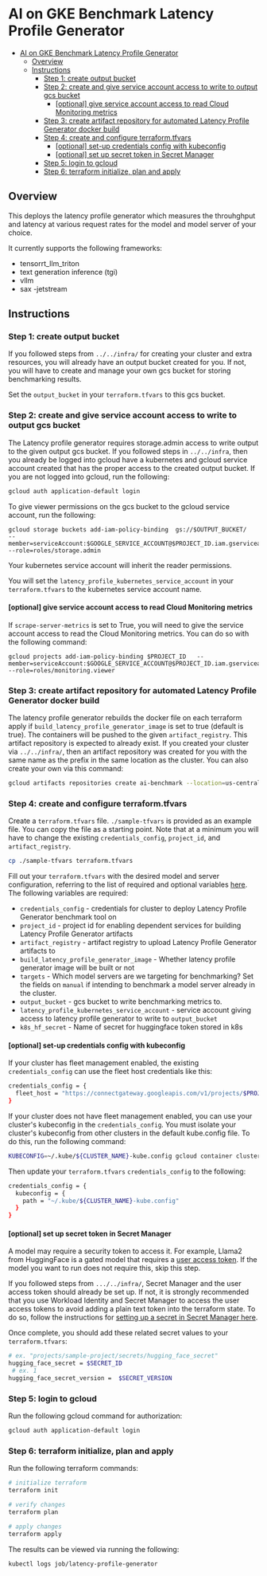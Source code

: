 # AI on GKE Benchmark Latency Profile Generator

<!-- TOC -->
- [AI on GKE Benchmark Latency Profile Generator](#ai-on-gke-benchmark-latency-profile-generator)
  - [Overview](#overview)
  - [Instructions](#instructions)
    - [Step 1: create output bucket](#step-1-create-output-bucket)
    - [Step 2: create and give service account access to write to output gcs bucket](#step-2-create-and-give-service-account-access-to-write-to-output-gcs-bucket)
      - [\[optional\] give service account access to read Cloud Monitoring metrics](#optional-give-service-account-access-to-read-cloud-monitoring-metrics)
    - [Step 3: create artifact repository for automated Latency Profile Generator docker build](#step-3-create-artifact-repository-for-automated-latency-profile-generator-docker-build)
    - [Step 4: create and configure terraform.tfvars](#step-4-create-and-configure-terraformtfvars)
      - [\[optional\] set-up credentials config with kubeconfig](#optional-set-up-credentials-config-with-kubeconfig)
      - [\[optional\] set up secret token in Secret Manager](#optional-set-up-secret-token-in-secret-manager)
    - [Step 5: login to gcloud](#step-5-login-to-gcloud)
    - [Step 6: terraform initialize, plan and apply](#step-6-terraform-initialize-plan-and-apply)
<!-- TOC -->

## Overview

This deploys the latency profile generator which measures the throuhghput and
latency at various request rates for the model and model server of your choice. 

It currently supports the following frameworks:
- tensorrt_llm_triton
- text generation inference (tgi)
- vllm
- sax
-jetstream

## Instructions

### Step 1: create output bucket

If you followed steps from `../../infra/` for creating your cluster and extra
resources, you will already have an output bucket created for you.
If not, you will have to create and manage your own gcs bucket for storing
benchmarking results.

Set the `output_bucket` in your `terraform.tfvars` to this gcs bucket.

### Step 2: create and give service account access to write to output gcs bucket

The Latency profile generator requires storage.admin access to write output to
the given output gcs bucket. If you followed steps in `../../infra`, then you
already be logged into gcloud have a kubernetes and gcloud service account 
created that has the proper access to the created output bucket. If you are
not logged into gcloud, run the following:

```bash
gcloud auth application-default login
```

To give viewer permissions on the gcs bucket to the gcloud service account,
run the following:

```
gcloud storage buckets add-iam-policy-binding  gs://$OUTPUT_BUCKET/
--member=serviceAccount:$GOOGLE_SERVICE_ACCOUNT@$PROJECT_ID.iam.gserviceaccount.com --role=roles/storage.admin
```

Your kubernetes service account will inherit the reader permissions.

You will set the `latency_profile_kubernetes_service_account` in your
`terraform.tfvars` to the kubernetes service account name.

#### [optional] give service account access to read Cloud Monitoring metrics

If `scrape-server-metrics` is set to True, you will need to give the service account access to read
the Cloud Monitoring metrics. You can do so with the following command:

```
gcloud projects add-iam-policy-binding $PROJECT_ID   --member=serviceAccount:$GOOGLE_SERVICE_ACCOUNT@$PROJECT_ID.iam.gserviceaccount.com   --role=roles/monitoring.viewer
```

### Step 3: create artifact repository for automated Latency Profile Generator docker build

The latency profile generator rebuilds the docker file on each terraform apply 
if `build_latency_profile_generator_image` is set to true (default is true).
The containers will be pushed to the given `artifact_registry`. This artifact
repository is expected to already exist. If you created your cluster via
`../../infra/`, then an artifact repository was created for you with the same
name as the prefix in the same location as the cluster. You can also create your
own via this command:

```bash
gcloud artifacts repositories create ai-benchmark --location=us-central1 --repository-format=docker
```

### Step 4: create and configure terraform.tfvars

Create a `terraform.tfvars` file. `./sample-tfvars` is provided as an example
file. You can copy the file as a starting point.
Note that at a minimum you will have to change the existing
`credentials_config`, `project_id`, and `artifact_registry`.

```bash
cp ./sample-tfvars terraform.tfvars
```

Fill out your `terraform.tfvars` with the desired model and server configuration, referring to the list of required and optional variables [here](#variables). The following variables are required:
- `credentials_config` - credentials for cluster to deploy Latency Profile Generator benchmark tool on
- `project_id` - project id for enabling dependent services for building Latency Profile Generator artifacts
- `artifact_registry` - artifact registry to upload Latency Profile Generator artifacts to
- `build_latency_profile_generator_image` - Whether latency profile generator image will be built or not
- `targets` - Which model servers are we targeting for benchmarking? Set  the fields on `manual` if intending to benchmark a model server already in the cluster.
- `output_bucket` - gcs bucket to write benchmarking metrics to.
- `latency_profile_kubernetes_service_account` - service account giving access to latency profile generator to write to `output_bucket`
- `k8s_hf_secret` - Name of secret for huggingface token stored in k8s

#### [optional] set-up credentials config with kubeconfig

If your cluster has fleet management enabled, the existing `credentials_config`
can use the fleet host credentials like this:

```bash
credentials_config = {
  fleet_host = "https://connectgateway.googleapis.com/v1/projects/$PROJECT_NUMBER/locations/global/gkeMemberships/$CLUSTER_NAME"
}
```

If your cluster does not have fleet management enabled, you can use your
cluster's kubeconfig in the `credentials_config`. You must isolate your
cluster's kubeconfig from other clusters in the default kube.config file.
To do this, run the following command:

```bash
KUBECONFIG=~/.kube/${CLUSTER_NAME}-kube.config gcloud container clusters get-credentials $CLUSTER_NAME --location $CLUSTER_LOCATION
```

Then update your `terraform.tfvars` `credentials_config` to the following:

```bash
credentials_config = {
  kubeconfig = {
    path = "~/.kube/${CLUSTER_NAME}-kube.config"
  }
}
```

#### [optional] set up secret token in Secret Manager

A model may require a security token to access it. For example, Llama2 from
HuggingFace is a gated model that requires a
[user access token](https://huggingface.co/docs/hub/en/security-tokens). If the
model you want to run does not require this, skip this step.

If you followed steps from `.../../infra/`, Secret Manager and the user access
token should already be set up. If not, it is strongly recommended that you use
Workload Identity and Secret Manager to access the user access tokens to avoid
adding a plain text token into the terraform state. To do so, follow the
instructions for
[setting up a secret in Secret Manager here](https://cloud.google.com/kubernetes-engine/docs/tutorials/workload-identity-secrets).

Once complete, you should add these related secret values to your
`terraform.tfvars`:

```bash
# ex. "projects/sample-project/secrets/hugging_face_secret"
hugging_face_secret = $SECRET_ID
 # ex. 1
hugging_face_secret_version =  $SECRET_VERSION
```

### Step 5: login to gcloud

Run the following gcloud command for authorization:

```bash
gcloud auth application-default login
```

### Step 6: terraform initialize, plan and apply

Run the following terraform commands:

```bash
# initialize terraform
terraform init

# verify changes
terraform plan

# apply changes
terraform apply
```

The results can be viewed via running the following:
```
kubectl logs job/latency-profile-generator
```

